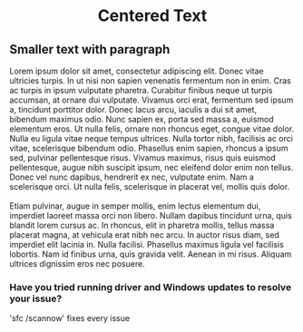 <h1 align="center">Centered Text</h1>
<h2> Smaller text with paragraph </h2>
<p> Lorem ipsum dolor sit amet, consectetur adipiscing elit. Donec vitae ultricies turpis. In ut nisi non sapien venenatis fermentum non in enim. Cras ac turpis in ipsum vulputate pharetra. Curabitur finibus neque ut turpis accumsan, at ornare dui vulputate. Vivamus orci erat, fermentum sed ipsum a, tincidunt porttitor dolor. Donec lacus arcu, iaculis a dui sit amet, bibendum maximus odio. Nunc sapien ex, porta sed massa a, euismod elementum eros. Ut nulla felis, ornare non rhoncus eget, congue vitae dolor. Nulla eu ligula vitae neque tempus ultrices. Nulla tortor nibh, facilisis ac orci vitae, scelerisque bibendum odio. Phasellus enim sapien, rhoncus a ipsum sed, pulvinar pellentesque risus. Vivamus maximus, risus quis euismod pellentesque, augue nibh suscipit ipsum, nec eleifend dolor enim non tellus. Donec vel nunc dapibus, hendrerit ex nec, vulputate enim. Nam a scelerisque orci. Ut nulla felis, scelerisque in placerat vel, mollis quis dolor.
</br></br>
Etiam pulvinar, augue in semper mollis, enim lectus elementum dui, imperdiet laoreet massa orci non libero. Nullam dapibus tincidunt urna, quis blandit lorem cursus ac. In rhoncus, elit in pharetra mollis, tellus massa placerat magna, at vehicula erat nibh nec arcu. In auctor risus diam, sed imperdiet elit lacinia in. Nulla facilisi. Phasellus maximus ligula vel facilisis lobortis. Nam id finibus urna, quis gravida velit. Aenean in mi risus. Aliquam ultrices dignissim eros nec posuere. </p>

<h3>Have you tried running driver and Windows updates to resolve your issue?</h3>
<p>'sfc /scannow' fixes every issue</p>
